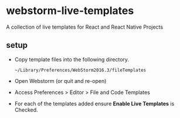 # webstorm-live-templates
A collection of live templates for React and React Native Projects

## setup

- Copy template files into the following directory.

    ```~/Library/Preferences/WebStorm2016.3/fileTemplates```

- Open Webstorm (or quit and re-open)
- Access Preferences > Editor > File and Code Templates
- For each of the templates added ensure **Enable Live Templates** is Checked.
